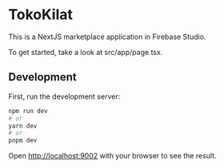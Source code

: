 # TokoKilat

This is a NextJS marketplace application in Firebase Studio.

To get started, take a look at src/app/page.tsx.

## Development

First, run the development server:

```bash
npm run dev
# or
yarn dev
# or
pnpm dev
```

Open [http://localhost:9002](http://localhost:9002) with your browser to see the result.
